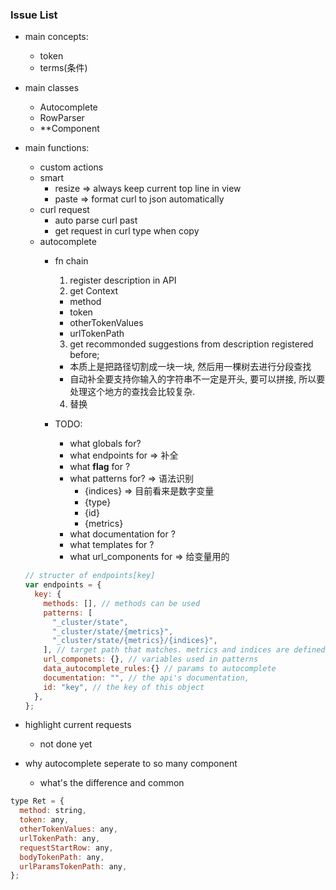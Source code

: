 ### Issue List

- main concepts:
  - token
  - terms(条件)
- main classes
  - Autocomplete
  - RowParser
  - **Component
- main functions:
  - custom actions
  - smart
    - resize => always keep current top line in view
    - paste => format curl to json automatically
  - curl request
    - auto parse curl past
    - get request in curl type when copy
  - autocomplete
    - fn chain
      1. register description in API
      2. get Context
        - method
        - token
        - otherTokenValues
        - urlTokenPath
      3. get recommonded suggestions from description registered before;
        - 本质上是把路径切割成一块一块, 然后用一棵树去进行分段查找
        - 自动补全要支持你输入的字符串不一定是开头, 要可以拼接, 所以要处理这个地方的查找会比较复杂.
      4. 替换

    - TODO:
      - what globals for?
      - what endpoints for => 补全
      - what **flag** for ?
      - what patterns for? => 语法识别
        - {indices} => 目前看来是数字变量
        - {type}
        - {id}
        - {metrics}
      - what documentation for ?
      - what templates for ?
      - what url_components for => 给变量用的

  ```javascript
  // structer of endpoints[key]
  var endpoints = {
    key: {
      methods: [], // methods can be used
      patterns: [
        "_cluster/state",
        "_cluster/state/{metrics}",
        "_cluster/state/{metrics}/{indices}",
      ], // target path that matches. metrics and indices are defined in url_components
      url_componets: {}, // variables used in patterns
      data_autocomplete_rules:{} // params to autocomplete
      documentation: "", // the api's documentation,
      id: "key", // the key of this object
    },
  };
  ```

- highlight current requests

  - not done yet

- why autocomplete seperate to so many component
  - what's the difference and common

```javascript
type Ret = {
  method: string,
  token: any,
  otherTokenValues: any,
  urlTokenPath: any,
  requestStartRow: any,
  bodyTokenPath: any,
  urlParamsTokenPath: any,
};
```
